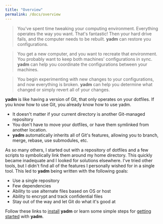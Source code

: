 ```yaml
---
title: "Overview"
permalink: /docs/overview
---
```

> You've spent time tweaking your computing environment. Everything operates the
  way you want. That's fantastic! Then your hard drive fails, and the computer
  needs to be rebuilt. **yadm** can restore you configurations.

> You get a new computer, and you want to recreate that environment. You
  probably want to keep both machines' configurations in sync. **yadm** can help
  you coordinate the configurations between your machines.

> You begin experimenting with new changes to your configurations, and now
  everything is broken. **yadm** can help you determine what changed or simply
  revert all of your changes.

**yadm** is like having a version of Git, that only operates on your dotfiles.
 If you know how to use Git, you already know how to use yadm.

* It doesn't matter if your current directory is another Git-managed repository
* You don't have to move your dotfiles, or have them symlinked from another
  location.
* **yadm** automatically inherits all of Git's features, allowing you to branch,
  merge, rebase, use submodules, etc.

As so many others, I started out with a repository of dotfiles and a few scripts
to symbolically link them around my home directory. This quickly became
inadequate and I looked for solutions elsewhere. I've tried other tools, but I
didn't find all of the features I personally wished for in a single tool. This
led to **yadm** being written with the following goals:

* Use a single repository
* Few dependencies
* Ability to use alternate files based on OS or host
* Ability to encrypt and track confidential files
* Stay out of the way and let Git do what it's good at

Follow these links to [install](install) **yadm**
or
learn some simple steps for [getting started](getting_started) with **yadm**.
